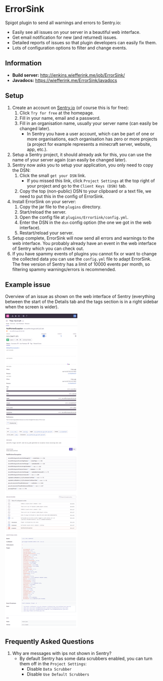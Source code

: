 # ErrorSink
Spigot plugin to send all warnings and errors to Sentry.io:
* Easily see all issues on your server in a beautiful web interface.
* Get email notification for new (and returned) issues.
* Detailed reports of issues so that plugin developers can easily fix them.
* Lots of configuration options to filter and change events.

## Information
* **Build server:** http://jenkins.wiefferink.me/job/ErrorSink/
* **Javadocs:** https://wiefferink.me/ErrorSink/javadocs

## Setup
1. Create an account on [Sentry.io](http://sentry.io) (of course this is for free):
    1. Click `Try for free` at the homepage.
    1. Fill in your name, email and a password.
    1. Fill in an organisation name, usually your server name (can easily be changed later).
        * In Sentry you have a user account, which can be part of one or more organisations, each organisation has zero or more projects (a project for example represents a minecraft server, website, app, etc.).
1. Setup a Sentry project, it should already ask for this, you can use the name of your server again (can easily be changed later).
1. Sentry now asks you to setup your application, you only need to copy the DSN:
    1. Click the small `get your DSN` link.
        * If you missed this link, click `Project Settings` at the top right of your project and go to the `Client Keys (DSN)` tab.
    1. Copy the top (non-public) DSN to your clipboard or a text file, we need to put this in the config of ErrorSink.
1. Install ErrorSink on your server:
    1. Copy the jar file to the `plugins` directory.
    1. Start/reload the server.
    1. Open the config file at `plugins/ErrorSink/config.yml`.
    1. Enter the DSN in the `dsn` config option (the one we got in the web interface).
    1. Restart/reload your server.
1. Setup complete, ErrorSink will now send all errors and warnings to the web interface. You probably already have an event in the web interface of Sentry which you can check out.
1. If you have spammy events of plugins you cannot fix or want to change the collected data you can use the `config.yml` file to adapt ErrorSink. The free version of Sentry has a limit of 10000 events per month, so filtering spammy warnings/errors is recommended.

## Example issue
Overview of an issue as shown on the web interface of Sentry (everything between the start of the Details tab and the tags section is in a right sidebar when the screen is wider).

![Example issue](images/issue.png)

## Frequently Asked Questions
1. Why are messages with ips not shown in Sentry?
    * By default Sentry has some data scrubbers enabled, you can turn them off in the `Project Settings`:
        * Disable `Data Scrubber`
        * Disable `Use Default Scrubbers`
